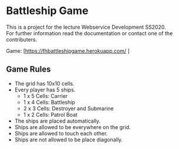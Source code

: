 # Battleship Game
This is a project for the lecture Webservice Development SS2020.  
For further information read the documentation or contact one of the contributers.  
  
Game: [https://fhbattleshipgame.herokuapp.com/ ]

## Game Rules
* The grid has 10x10 cells.
* Every player has 5 ships.
  * 1 x 5 Cells: Carrier
  * 1 x 4 Cells: Battleship
  * 2 x 3 Cells: Destroyer and Submarine
  * 1 x 2 Cells: Patrol Boat
* The ships are placed automatically.
* Ships are allowed to be everywhere on the grid.
* Ships are allowed to touch each other.
* Ships are not allowed to be place diagonally.
